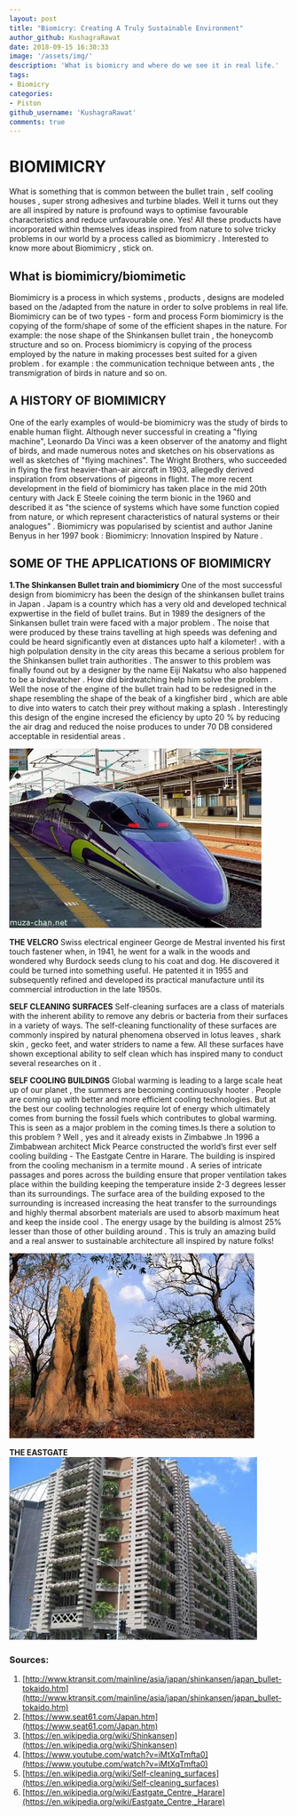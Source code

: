 ```yaml
---
layout: post
title: "Biomicry: Creating A Truly Sustainable Environment"
author_github: KushagraRawat
date: 2018-09-15 16:30:33
image: '/assets/img/'
description: 'What is biomicry and where do we see it in real life.'
tags:
- Biomicry
categories:
- Piston
github_username: 'KushagraRawat'
comments: true
---
```




# BIOMIMICRY

What is something that is common between the bullet train , self cooling houses , super strong
adhesives and turbine blades.
Well it turns out they are all inspired by nature is profound ways to optimise favourable
characteristics and reduce unfavourable one. Yes! All these products have incorporated within
themselves ideas inspired from nature to solve tricky problems in our world by a process called
as biomimicry . Interested to know more about Biomimicry , stick on.

## What is biomimicry/biomimetic

Biomimicry is a process in which systems , products , designs are modeled based on the
/adapted from the nature in order to solve problems in real life.
Biomimicry can be of two types - form and process
Form biomimicry is the copying of the form/shape of some of the efficient shapes in the nature.
For example: the nose shape of the Shinkansen bullet train , the honeycomb structure and so
on.
Process biomimicry is copying of the process employed by the nature in making processes best
suited for a given problem . for example : the communication technique between ants , the
transmigration of birds in nature and so on.

## A HISTORY OF BIOMIMICRY
One of the early examples of would-be biomimicry was the study of birds to enable human flight.
Although never successful in creating a "flying machine", Leonardo Da Vinci was a keen
observer of the anatomy and flight of birds, and made numerous notes and sketches on his
observations as well as sketches of "flying machines". The Wright Brothers, who succeeded in
flying the first heavier-than-air aircraft in 1903, allegedly derived inspiration from observations of
pigeons in flight.
The more recent development in the field of biomimicry has taken place in the mid 20th century
with Jack E Steele coining the term bionic in the 1960 and described it as "the science of
systems which have some function copied from nature, or which represent characteristics of
natural systems or their analogues" .
Biomimicry was popularised by scientist and author Janine Benyus in her 1997 book :
Biomimicry: Innovation Inspired by Nature .

## SOME OF THE APPLICATIONS OF BIOMIMICRY

**1.The Shinkansen Bullet train and biomimicry**
One of the most successful design from biomimicry has been the design of the shinkansen
bullet trains in Japan . Japam is a country which has a very old and developed technical
expwertise in the field of bullet trains. But in 1989 the designers of the Sinkansen bullet train
were faced with a major problem . The noise that were produced by these trains tavelling at high
speeds was defening and could be heard significantly even at distances upto half a kilometer! .
with a high polpulation density in the city areas this became a serious problem for the
Shinkansen bullet train authorities . The answer to this problem was finally found out by a
designer by the name Eiji Nakatsu who also happened to be a birdwatcher . How did
birdwatching help him solve the problem . Well the nose of the engine of the bullet train had to
be redesigned in the shape resembling the shape of the beak of a kingfisher bird , which are
able to dive into waters to catch their prey without making a splash . Interestingly this design of
the engine incresed the eficiency by upto 20 % by reducing the air drag and reduced the noise
produces to under 70 DB considered acceptable in residential areas .

![Bullet Train](/blog/assets/img/biomicry-creating-a-truly-sustainable-environment/bullet_train.jpg)

**THE VELCRO**
Swiss electrical engineer George de Mestral invented his first touch fastener when, in 1941, he
went for a walk in the woods and wondered why Burdock seeds clung to his coat and dog. He
discovered it could be turned into something useful. He patented it in 1955 and subsequently
refined and developed its practical manufacture until its commercial introduction in the late
1950s.

**SELF CLEANING SURFACES**
Self-cleaning surfaces are a class of materials with the inherent ability to remove any debris or
bacteria from their surfaces in a variety of ways. The self-cleaning functionality of these surfaces
are commonly inspired by natural phenomena observed in lotus leaves , shark skin , gecko feet,
and water striders to name a few. All these surfaces have shown exceptional ability to self clean
which has inspired many to conduct several researches on it .

**SELF COOLING BUILDINGS**
Global warming is leading to a large scale heat up of our planet , the summers are becoming
continuously hooter . People are coming up with better and more efficient cooling technologies.
But at the best our cooling technologies require lot of energy which ultimately comes from
burning the fossil fuels which contributes to global warming. This is seen as a major problem in
the coming times.Is there a solution to this problem ? Well , yes and it already exists in
Zimbabwe .In 1996 a Zimbabwean architect Mick Pearce constructed the world’s first ever self
cooling building - The Eastgate Centre in Harare. The building is inspired from the cooling
mechanism in a termite mound . A series of intricate passages and pores across the building
ensure that proper ventilation takes place within the building keeping the temperature inside 2-3
degrees lesser than its surroundings. The surface area of the building exposed to the
surrounding is increased increasing the heat transfer to the surroundings and highly thermal
absorbent materials are used to absorb maximum heat and keep the inside cool . The energy
usage by the building is almost 25% lesser than those of other building around . This is truly an
amazing build and a real answer to sustainable architecture all inspired by nature folks!

![termite mound](/blog/assets/img/biomicry-creating-a-truly-sustainable-environment/index.jpg)

**THE EASTGATE**
![eastgate](/blog/assets/img/biomicry-creating-a-truly-sustainable-environment/eastgate.jpg)


### Sources:

1. [http://www.ktransit.com/mainline/asia/japan/shinkansen/japan_bullet-tokaido.htm](http://www.ktransit.com/mainline/asia/japan/shinkansen/japan_bullet-tokaido.htm)
2. [https://www.seat61.com/Japan.htm](https://www.seat61.com/Japan.htm)
3. [https://en.wikipedia.org/wiki/Shinkansen](https://en.wikipedia.org/wiki/Shinkansen)
4. [https://www.youtube.com/watch?v=iMtXqTmfta0](https://www.youtube.com/watch?v=iMtXqTmfta0)
5. [https://en.wikipedia.org/wiki/Self-cleaning_surfaces](https://en.wikipedia.org/wiki/Self-cleaning_surfaces)
6. [https://en.wikipedia.org/wiki/Eastgate_Centre,_Harare](https://en.wikipedia.org/wiki/Eastgate_Centre,_Harare)
